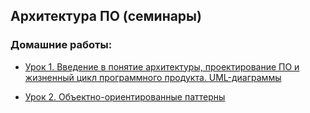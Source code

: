 ## Архитектура ПО (семинары)
### Домашние работы:

- [Урок 1. Введение в понятие архитектуры, проектирование ПО и жизненный цикл программного продукта. UML-диаграммы](https://github.com/Bev0802/ArhetekturaPOHomeWork/tree/main/hw_1)

* [Урок 2. Объектно-ориентированные паттерны](https://github.com/Bev0802/ArhetekturaPOHomeWork/tree/main/hw_2)

